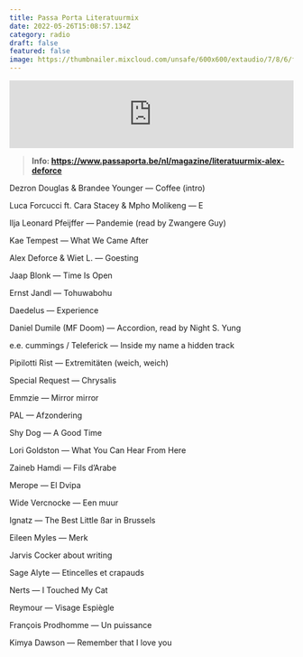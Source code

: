 ```yaml
---
title: Passa Porta Literatuurmix
date: 2022-05-26T15:08:57.134Z
category: radio
draft: false
featured: false
image: https://thumbnailer.mixcloud.com/unsafe/600x600/extaudio/7/8/6/f/2160-d282-40d9-9d69-220df72083dd
---
```

<iframe width="100%" height="120" src="https://www.mixcloud.com/widget/iframe/?hide_cover=1&feed=%2Fpassaporta%2Falex-deforce-literatuurmix%2F" frameborder="0" ></iframe>

> **Info: <https://www.passaporta.be/nl/magazine/literatuurmix-alex-deforce>**
>
>

Dezron Douglas & Brandee Younger — Coffee (intro)

Luca Forcucci ft. Cara Stacey & Mpho Molikeng — E

Ilja Leonard Pfeijffer — Pandemie (read by Zwangere Guy)

Kae Tempest — What We Came After

Alex Deforce & Wiet L. — Goesting

Jaap Blonk — Time Is Open

Ernst Jandl — Tohuwabohu

Daedelus — Experience

Daniel Dumile (MF Doom) — Accordion, read by Night S. Yung

e.e. cummings / Teleferick — Inside my name a hidden track

Pipilotti Rist — Extremitäten (weich, weich)

Special Request — Chrysalis

Emmzie — Mirror mirror

PAL — Afzondering

Shy Dog — A Good Time

Lori Goldston — What You Can Hear From Here

Zaineb Hamdi — Fils d’Arabe

Merope — El Dvipa

Wide Vercnocke — Een muur

Ignatz — The Best Little ßar in Brussels

Eileen Myles — Merk

Jarvis Cocker about writing

Sage Alyte — Etincelles et crapauds

Nerts — I Touched My Cat

Reymour — Visage Espiègle

François Prodhomme — Un puissance

Kimya Dawson — Remember that I love you